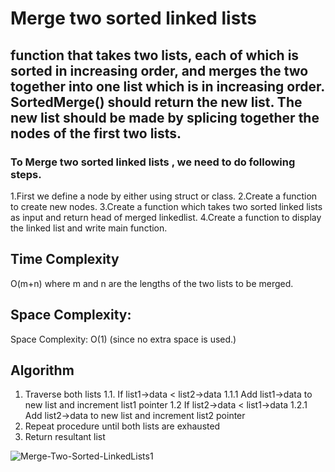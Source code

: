 #  Merge two sorted linked lists
## function that takes two lists, each of which is sorted in increasing order, and merges the two together into one list which is in increasing order. SortedMerge() should return the new list. The new list should be made by splicing together the nodes of the first two lists.

### To Merge two sorted linked lists , we need to do following steps.
1.First we define a node by either using struct or class.
2.Create a function to create new nodes.
3.Create a function which takes two sorted linked lists as input and return head of merged linkedlist.
4.Create a function to display the linked list and write main function.

## Time Complexity
O(m+n) where m and n are the lengths of the two lists to be merged.

## Space Complexity:  
Space Complexity: O(1) (since no extra space is used.)

## Algorithm

1. Traverse both lists
   1.1. If list1->data < list2->data
      1.1.1 Add list1->data to new list and increment list1 pointer
   1.2 If list2->data < list1->data
      1.2.1 Add list2->data to new list and increment list2 pointer
2. Repeat procedure until both lists are exhausted
3. Return resultant list



![Merge-Two-Sorted-LinkedLists1](https://user-images.githubusercontent.com/89499345/158004765-40dca639-6508-44d5-9727-1986e8123902.jpg)

